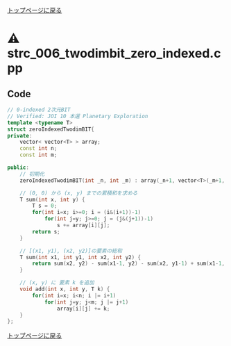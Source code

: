 <!-- Mathjax Support -->
<script type="text/javascript" async
  src="https://cdn.mathjax.org/mathjax/latest/MathJax.js?config=TeX-MML-AM_CHTML">
</script>
<script type="text/javascript" src="https://cdnjs.cloudflare.com/ajax/libs/jquery/3.4.1/jquery.min.js"></script>
<link rel="stylesheet" href="../css/copy-button.css" />
<script type="text/javascript" src="../js/balloons.js"></script>
<script type="text/javascript" src="../js/copy-button.js"></script>



[トップページに戻る](../index.html)

# :warning: strc\_006\_twodimbit\_zero\_indexed.cpp

## Code

```cpp
// 0-indexed 2次元BIT
// Verified: JOI 10 本選 Planetary Exploration
template <typename T>
struct zeroIndexedTwodimBIT{
private:
    vector< vector<T> > array;
    const int n;
    const int m;

public:
    // 初期化
    zeroIndexedTwodimBIT(int _n, int _m) : array(_n+1, vector<T>(_m+1, 0)), n(_n), m(_m) {}

    // (0, 0) から (x, y) までの累積和を求める
    T sum(int x, int y) {
        T s = 0;
        for(int i=x; i>=0; i = (i&(i+1))-1)
            for(int j=y; j>=0; j = (j&(j+1))-1)
                s += array[i][j];
        return s;
    }

    // [(x1, y1), (x2, y2)]の要素の総和
    T sum(int x1, int y1, int x2, int y2) {
        return sum(x2, y2) - sum(x1-1, y2) - sum(x2, y1-1) + sum(x1-1, y1-1);
    }

    // (x, y) に 要素 k を追加
    void add(int x, int y, T k) {
        for(int i=x; i<n; i |= i+1)
            for(int j=y; j<m; j |= j+1)
                array[i][j] += k;
    }
};
```

[トップページに戻る](../index.html)
